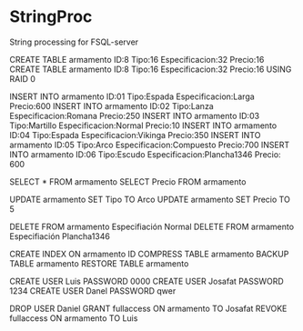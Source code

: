 StringProc
==========

String processing for FSQL-server

CREATE TABLE armamento ID:8 Tipo:16 Especificacion:32 Precio:16
CREATE TABLE armamento ID:8 Tipo:16 Especificacion:32 Precio:16 USING RAID 0

INSERT INTO armamento ID:01 Tipo:Espada Especificacion:Larga Precio:600
INSERT INTO armamento ID:02 Tipo:Lanza Especificacion:Romana Precio:250
INSERT INTO armamento ID:03 Tipo:Martillo Especificacion:Normal Precio:10
INSERT INTO armamento ID:04 Tipo:Espada Especificacion:Vikinga Precio:350
INSERT INTO armamento ID:05 Tipo:Arco Especificacion:Compuesto Precio:700
INSERT INTO armamento ID:06 Tipo:Escudo Especificacion:Plancha1346 Precio: 600

SELECT * FROM armamento
SELECT Precio FROM armamento

UPDATE armamento SET Tipo TO Arco
UPDATE armamento SET Precio TO 5

DELETE FROM armamento Especifiación Normal
DELETE FROM armamento Especifiación Plancha1346

CREATE INDEX ON armamento ID
COMPRESS TABLE armamento
BACKUP TABLE armamento
RESTORE TABLE armamento

CREATE USER Luis PASSWORD 0000
CREATE USER Josafat PASSWORD 1234
CREATE USER Danel PASSWORD qwer

DROP USER Daniel
GRANT fullaccess ON armamento TO Josafat
REVOKE fullaccess ON armamento TO Luis
